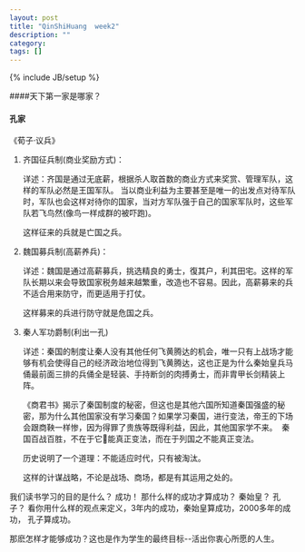 ```yaml
---
layout: post
title: "QinShiHuang  week2"
description: ""
category: 
tags: []
---
```

{% include JB/setup %}

####天下第一家是哪家？ 
#### 孔家


《荀子·议兵》


1. 齐国征兵制(商业奖励方式)：

    详述：齐国是通过无底薪，根据杀人取首数的商业方式来奖赏、管理军队，这样的军队必然是王国军队。
当以商业利益为主要甚至是唯一的出发点对待军队时，军队也会这样对待你的国家，当对方军队强于自己的国家军队时，这些军队若飞鸟然(像鸟一样成群的被吓跑)。

    这样征来的兵就是亡国之兵。

2. 魏国募兵制(高薪养兵)：

    详述：魏国是通过高薪募兵，挑选精良的勇士，復其户，利其田宅。这样的军队长期以来会导致国家税务越来越繁重，改造也不容易。因此，高薪募来的兵不适合用来防守，而更适用于打仗。

    这样募来的兵进行防守就是危国之兵。

3. 秦人军功爵制(利出一孔)

    详述：秦国的制度让秦人没有其他任何飞黄腾达的机会，唯一只有上战场才能够有机会使得自己的经济政治地位得到飞黄腾达，这也正是为什么秦始皇兵马俑最前面三排的兵俑全是轻装、手持断剑的肉搏勇士，而非胄甲长剑精装上阵。


    《商君书》揭示了秦国制度的秘密，但这也是其他六国所知道秦国强盛的秘密，那为什么其他国家没有学习秦国？如果学习秦国，进行变法，帝王的下场会跟商鞅一样惨，因为得罪了贵族等既得利益，因此，其他国家学不来。 
    秦国百战百胜，不在于它能真正变法，而在于列国之不能真正变法。

    历史说明了一个道理：不能适应时代，只有被淘汰。


    这样的计谋战略，不论是战场、商场，都是有其运用之处的。
    
    
  我们读书学习的目的是什么？ 成功！
  那什么样的成功才算成功？ 秦始皇？ 孔子？ 看你用什么样的观点来定义，3年内的成功，秦始皇算成功，2000多年的成功， 孔子算成功。
  
  那麽怎样才能够成功？这也是作为学生的最终目标--活出你衷心所愿的人生。
  
  
  